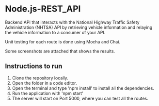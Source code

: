 # Node.js-REST_API
Backend API that interacts with the National Highway Traffic Safety Administration (NHTSA) API by retrieving vehicle information and relaying the vehicle information to a consumer of your API.

Unit testing for each route is done using Mocha and Chai.

Some screenshots are attached that shows the results.

## Instructions to run
1) Clone the repository locally.
2) Open the folder in a code editor.
3) Open the terminal and type 'npm install' to install all the dependencies.
4) Run the application with 'npm start'
5) The server will start on Port 5000, where you can test all the routes.
